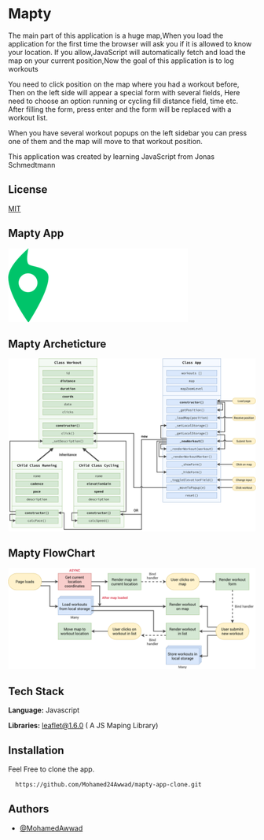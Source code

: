 
# Mapty


The main part of this application is a huge map,When you load the application for the first time the browser will ask you if it is allowed to know your location. If you allow,JavaScript will automatically fetch and load the map on your current position,Now the goal of this application is to log workouts

You need to click position on the map where you had a workout before, Then on the left side will appear a special form with several fields, Here need to choose an option running or cycling fill distance field, time etc. After filling the form, press enter and the form will be replaced with a workout list.

When you have several workout popups on the left sidebar you can press one of them and the map will move to that workout position.

This application was created by learning JavaScript from Jonas Schmedtmann 



## License

[MIT](https://choosealicense.com/licenses/mit/)

## Mapty App 

![Logo](https://github.com/Mohamed24Awwad/mapty-app-clone/blob/master/img/logo.png?raw=true)


## Mapty Archeticture

![App Archeticture](https://github.com/Mohamed24Awwad/mapty-app-clone/blob/master/img/Mapty-architecture-final.png?raw=true)

## Mapty FlowChart

![App Archeticture](https://github.com/Mohamed24Awwad/mapty-app-clone/blob/master/img/Mapty-flowchart.png?raw=true)


## Tech Stack

**Language:** Javascript

**Libraries:** leaflet@1.6.0 ( A JS Maping Library)


## Installation

Feel Free to clone the app.

```bash
  https://github.com/Mohamed24Awwad/mapty-app-clone.git
```
    
## Authors

- [@MohamedAwwad](https://github.com/Mohamed24Awwad)

